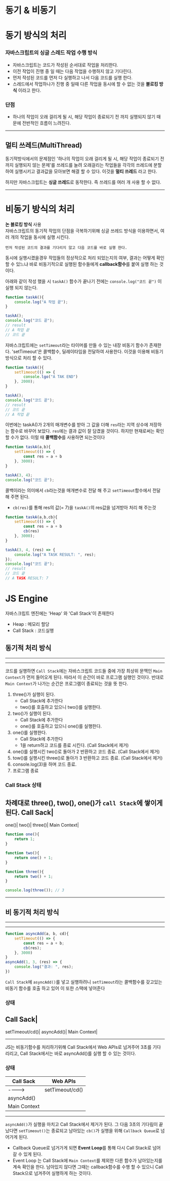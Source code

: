 # 동기 & 비동기

# 동기 방식의 처리
### 자바스크립트의 싱글 스레드 작업 수행 방식
- 자바스크립트는 코드가 작성된 순서대로 작업을 처리한다.
- 이전 작업이 진행 중 일 때는 다음 작업을 수행하지 않고 기다린다.
- 먼저 작성된 코드를 먼저 다 실행하고 나서 다음 코드를 실행 한다.
- 스레드에서 작업하나가 진행 중 일때 다른 작업을 동시에 할 수 없는 것을 **블로킹 방식** 이라고 한다.
### 단점 
- 하나의 작업이 오래 걸리게 될 시, 해당 작업이 종료되기 전 까지 실행되지 않기 때문에 전반적인 흐름이 느려진다.
---
## 멀티 쓰레드(MultiThread)
동기적방식에서의 문제점인 '하나의 작업이 오래 걸리게 될 시, 해당 작업이 종료되기 전 까지 실행되지 않는 문제'를 쓰레드를 늘려 오래걸리는 작업들을 각각의 쓰레드에 분할하여 실행시키고 결과값을 모아보면 해결 할 수 있다. 이것을 **멀티 쓰레드** 라고 한다.

하지만 자바스크립트는 **싱글 쓰레드**로 동작한다. 즉 쓰레드를 여러 개 사용 할 수 없다.

---
# 비동기 방식의 처리
**논 블로킹 방식** 사용  
자바스크립트의 동기적 작업의 단점을 극복하기위해 싱글 쓰레드 방식을 이용하면서, 여러 개의 작업을 동시에 실행 시킨다.

    먼저 작성된 코드의 결과를 기다리지 않고 다음 코드를 바로 실행 한다.
동시에 실행시켰을경우 작업들의 정상적으로 처리 되었는지의 여부, 결과는 어떻게 확인 할 수 있느냐 바로 비동기적으로 실행된 함수들에게 **callback함수**를 붙여 실행 하는 것이다.

아래와 같이 작성 했을 시 ```taskA()``` 함수가 끝나기 전에는 ```console.log("코드 끝")``` 이 실행 되지 않는다.
```javascript
function taskA(){
    console.log("A 작업 끝");
}

taskA();
console.log("코드 끝");
// result
// A 작업 끝
// 코드 끝
```
자바스크립트에는 ```setTimeout```라는 타이머를 만들 수 있는 내장 비동기 함수가 존재한다. 'setTimeout'은 콜백함수, 딜레이타임을 전달하여 사용한다. 이것을 이용해 비동기 방식으로 처리 할 수 있다.
```javascript
function taskA(){
    setTimeout(() => {
        console.lgo("A TAK END")
    }, 2000);
}

taskA();
console.log("코드 끝");
// result
// 코드 끝
// A 작업 끝
```
이번에는 taskA()가 2개의 매개변수를 받아 그 값을 더해 ```res```라는 지역 상수에 저장하는 함수로 바꾸어 보았다. ```res```에는 결과 값이 잘 담겼을 것이다. 하지만 현재로써는 확인 할 수가 없다. 이럴 때 **콜백함수**를 사용하면 되는것이다
```javascript
function taskA(a,b){
    setTimeout(() => {
        const res = a + b
    }, 3000);
}

taskA(3, 4);
console.log("코드 끝");
```
콜백이라는 의미에서 ```cb```라는것을 매개변수로 전달 해 주고 ```setTimeout```함수에서 전달 해 주면 된다.
- ```cb(res)```를 통해 res의 값(= 7)을 ```taskA()```의 res값을  넘겨받아 처리 해 주는것
```javascript
function taskA(a,b,cb){
    setTimeout(() => {
        const res = a + b
        cb(res)
    }, 3000);
}

taskA(3, 4, (res) => {
    console.log("A TASK RESULT: ", res);
});
console.log("코드 끝");
// result
// 코드 끝
// A TASK RESULT: 7
```
# JS Engine
자바스크립트 엔진에는 'Heap' 와 'Call Stack'이 존재한다
- Heap : 메모리 할당
- Call Stack : 코드실행

## 동기적 처리 방식
---
---
코드를 실행하면 ```Call Stack```에는 자바스크립트 코드들 중에 가장 최상위 문맥인 ```Main Context```가 먼저 들어오게 된다. 따라서 이 순간이 바로 프로그램 실행인 것이다. 반대로 ```Main Context```가 나가는 순간은 프로그램이 종료되는 것을 뜻 한다. 
1. three()가 실행이 된다.
    - Call Stack에 추가한다
    - two()를 호출하고 있으니 two()를 실행한다.
2. two()가 실행이 된다.
    - Call Stack에 추가한다
    - one()를 호출하고 있으니 one()를 실행한다.
3. one()를 실행한다.
    - Call Stack에 추가한다
    - 1을 return하고 코드를 종료 시킨다. (Call Stack에서 제거)
4. one()를 실행시킨 two()로 돌아가 2 반환하고 코드 종료. (Call Stack에서 제거)
5. tow()를 실행시킨 three()로 돌아가 3 반환하고 코드 종료. (Call Stack에서 제거)
6. console.log(3)을 하며 코드 종료.
7. 프로그램 종료
### Call Stack 상태
차례대로 three(), two(), one()가 ```call Stack```에 쌓이게 된다.
Call Sack|
---
one()|
two()|
three()|
Main Context|
```javascript
function one(){
    return 1;
}

function two(){
    return one() + 1;
}

function three(){
    return two() + 1;
}

console.log(three()); // 3
```
---
## 비 동기적 처리 방식
---
---
```javascript
function asyncAdd(a, b, cd){
    setTimeout(() => {
        const res = a + b;
        cb(res);
    }, 3000)
}
asyncAdd(1, 3, (res) => {
    console.log("결과: ", res);
})
```
```Call Stack```에 ```asyncAdd()```를 넣고 실행하려니 ```setTimeout```라는 콜백함수를 갖고있는 비동기 함수를 호출 하고 있어 이 또한 스택에 넣어준다

### 상태
Call Sack|
---
setTimeout/cd()|
asyncAdd()|
Main Context|

---
JS는 비동기함수를 처리하기위해 Call Stack에서 Web APIs로 넘겨주어 3초를 기다리리고, Call Stack에서는 바로 asyncAdd()를 실행 할 수 있는 것이다.
### 상태
Call Sack| Web APIs
---| ---
---->|setTimeout/cd()
asyncAdd()|
Main Context|

---
```asyncAdd()```가 실행을 마치고 Call Stack에서 제거가 된다. 그 다음 3초의 기다림이 끝났다면 ```setTimeout()```는 종료되고 남아있는 ```cb()```가 실행을 위해 ```Callback Queue```로 넘어가게 된다.
- Callback Queue로 넘거가게 되면 **Event Loop**를 통해 다시 Call Stack로 넘어 갈 수 있게 된다.
- Event Loop 는 Call Stack에 ```Main Context```를 제외한 다른 함수가 남아있는지를 계속 확인을 한다. 남아있지 않다면 그때는 callback함수를 수행 할 수 있으니 Call Stack으로 넘겨주어 실행하게 하는 것이다.
